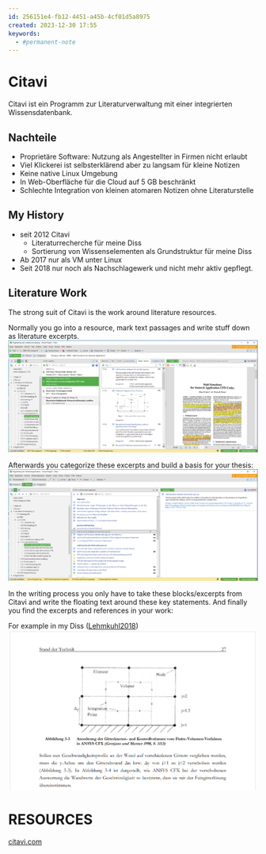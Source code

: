 ```yaml
---
id: 256151e4-fb12-4451-a45b-4cf01d5a8975
created: 2023-12-30 17:55
keywords: 
  - #permanent-note
---
```



Citavi
======================================================================

Citavi ist ein Programm zur Literaturverwaltung mit einer integrierten Wissensdatenbank. 


## Nachteile 
* Proprietäre Software: Nutzung als Angestellter in Firmen nicht erlaubt
* Viel Klickerei ist selbsterklärend aber zu langsam für kleine Notizen
* Keine native Linux Umgebung 
* In Web-Oberfläche für die Cloud auf 5 GB beschränkt 
* Schlechte Integration von kleinen atomaren Notizen ohne Literaturstelle



My History
------------------------------------------------------------

* seit 2012 Citavi 
    * Literaturrecherche für meine Diss
    * Sortierung von Wissenselementen als Grundstruktur für meine Diss
* Ab 2017 nur als VM unter Linux
* Seit 2018 nur noch als Nachschlagewerk und nicht mehr aktiv gepflegt. 


Literature Work
------------------------------------------------------------
The strong suit of Citavi is the work around literature resources. 

Normally you go into a resource, mark text passages and write stuff down as literature excerpts.  
![](images/citavi-literature.png)  

Afterwards you categorize these excerpts and build a basis for your thesis: 
![](images/citavi-knowledge.png)  

In the writing process you only have to take these blocks/excerpts from Citavi and write the floating text around these key statements. 
And finally you find the excerpts and references in your work: 

For example in my Diss ([Lehmkuhl2018](/engineering/computational-fluid-dynamics/wall-functions/_resources/Lehmkuhl2018_Dissertation_modeling-a-numeric-wall-function.md#505081))  
![](/engineering/computational-fluid-dynamics/wall-functions/_resources/images/screenshot-grotjans-pic.png)  




RESOURCES
======================================================================

[citavi.com](https://www.citavi.com/en)  

